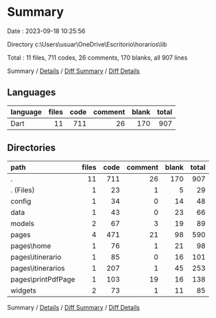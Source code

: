# Summary

Date : 2023-09-18 10:25:56

Directory c:\\Users\\usuar\\OneDrive\\Escritorio\\horarios\\lib

Total : 11 files,  711 codes, 26 comments, 170 blanks, all 907 lines

Summary / [Details](details.md) / [Diff Summary](diff.md) / [Diff Details](diff-details.md)

## Languages
| language | files | code | comment | blank | total |
| :--- | ---: | ---: | ---: | ---: | ---: |
| Dart | 11 | 711 | 26 | 170 | 907 |

## Directories
| path | files | code | comment | blank | total |
| :--- | ---: | ---: | ---: | ---: | ---: |
| . | 11 | 711 | 26 | 170 | 907 |
| . (Files) | 1 | 23 | 1 | 5 | 29 |
| config | 1 | 34 | 0 | 14 | 48 |
| data | 1 | 43 | 0 | 23 | 66 |
| models | 2 | 67 | 3 | 19 | 89 |
| pages | 4 | 471 | 21 | 98 | 590 |
| pages\\home | 1 | 76 | 1 | 21 | 98 |
| pages\\itinerario | 1 | 85 | 0 | 16 | 101 |
| pages\\itinerarios | 1 | 207 | 1 | 45 | 253 |
| pages\\printPdfPage | 1 | 103 | 19 | 16 | 138 |
| widgets | 2 | 73 | 1 | 11 | 85 |

Summary / [Details](details.md) / [Diff Summary](diff.md) / [Diff Details](diff-details.md)